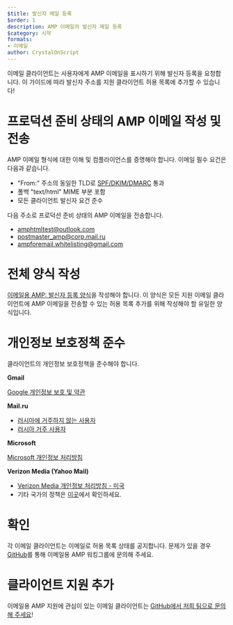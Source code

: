 ```yaml
---
$title: 발신자 메일 등록
$order: 1
description: AMP 이메일의 발신자 메일 등록
$category: 시작
formats:
- 이메일
author: CrystalOnScript
---
```


이메일 클라이언트는 사용자에게 AMP 이메일을 표시하기 위해 발신자 등록을 요청합니다. 이 가이드에 따라 발신자 주소를 지원 클라이언트 허용 목록에 추가할 수 있습니다!

# 프로덕션 준비 상태의 AMP 이메일 작성 및 전송

AMP 이메일 형식에 대한 이해 및 컴플라이언스를 증명해야 합니다. 이메일 필수 요건은 다음과 같습니다.

- "From:" 주소의 동일한 TLD로 [SPF/DKIM/DMARC](https://support.google.com/a/answer/33786?hl=en) 통과
- 폴백 "text/html" MIME 부분 포함
- 모든 클라이언트 발신자 요건 준수

다음 주소로 프로덕션 준비 상태의 AMP 이메일을 전송합니다.

- amphtmltest@outlook.com
- postmaster_amp@corp.mail.ru
- ampforemail.whitelisting@gmail.com

# 전체 양식 작성

[이메일용 AMP: 발신자 등록 양식](https://docs.google.com/forms/d/e/1FAIpQLSdso95e7UDLk_R-bnpzsAmuUMDQEMUgTErcfGGItBDkghHU2A/viewform?gxids=7628)을 작성해야 합니다. 이 양식은 모든 지원 이메일 클라이언트에 AMP 이메일을 전송할 수 있는 허용 목록 추가를 위해 작성해야 할 유일한 양식입니다.

# 개인정보 보호정책 준수

클라이언트의 개인정보 보호정책을 준수해야 합니다.

**Gmail**

[Google 개인정보 보호 및 약관](https://policies.google.com/privacy)

**Mail.ru**

- [러시아에 거주하지 않는 사용자](https://help.mail.ru/engmail-help/privacy)
- [러시아 거주 사용자](https://agent.mail.ru/legal/privacypolicy/en)

**Microsoft**

[Microsoft 개인정보 처리방침](https://privacy.microsoft.com/en-us/privacystatement)

**Verizon Media (Yahoo Mail)**

- [Verizon Media 개인정보 처리방침 - 미국](https://www.verizonmedia.com/policies/us/en/verizonmedia/privacy/index.html)
- 기타 국가의 정책은 [이곳](https://www.verizonmedia.com/policies/)에서 확인하세요.

# 확인

각 이메일 클라이언트는 이메일로 허용 목록 상태를 공지합니다. 문제가 있을 경우 [GitHub](https://github.com/ampproject/wg-amp4email)를 통해 이메일용 AMP 워킹그룹에 문의해 주세요.

# 클라이언트 지원 추가

이메일용 AMP 지원에 관심이 있는 이메일 클라이언트는 [GitHub에서 저희 팀으로 문의해 주세요](https://github.com/ampproject/wg-amp4email/)!
